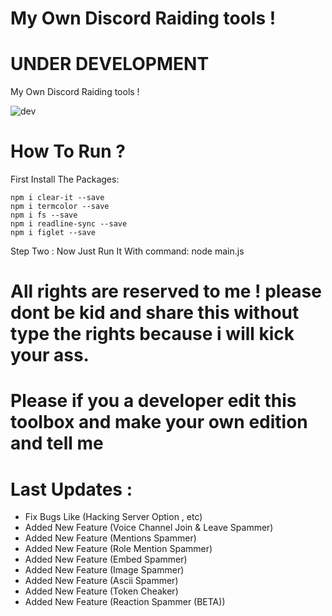# My Own Discord Raiding tools !
# UNDER DEVELOPMENT
My Own Discord Raiding tools !


![dev](https://1.top4top.net/p_1286g4yzx1.png)

# How To Run ?
First Install The Packages:
```
npm i clear-it --save
npm i termcolor --save
npm i fs --save
npm i readline-sync --save
npm i figlet --save
```
Step Two : Now Just Run It With command: node main.js

# All rights are reserved to me ! please dont be kid and share this without type the rights because i will kick your ass.


# Please if you a developer edit this toolbox and make your own edition and tell me


# Last Updates :
- Fix Bugs Like (Hacking Server Option , etc)
- Added New Feature (Voice Channel Join & Leave Spammer)
- Added New Feature (Mentions Spammer)
- Added New Feature (Role Mention Spammer)
- Added New Feature (Embed Spammer)
- Added New Feature (Image Spammer)
- Added New Feature (Ascii Spammer)
- Added New Feature (Token Cheaker)
- Added New Feature (Reaction Spammer (BETA))
